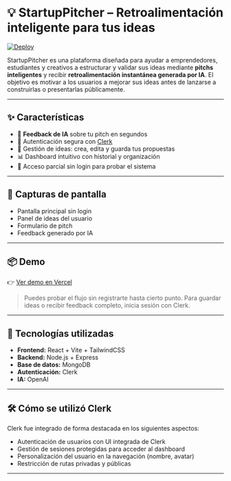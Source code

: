 # 💡 StartupPitcher – Retroalimentación inteligente para tus ideas

[![Deploy](https://img.shields.io/badge/Ver%20demo-Azul?style=for-the-badge)](https://startup-pitcher-rosy.vercel.app)

StartupPitcher es una plataforma diseñada para ayudar a emprendedores, estudiantes y creativos a estructurar y validar sus ideas mediante **pitchs inteligentes** y recibir **retroalimentación instantánea generada por IA**. El objetivo es motivar a los usuarios a mejorar sus ideas antes de lanzarse a construirlas o presentarlas públicamente.

---

## ✨ Características

- 🧠 **Feedback de IA** sobre tu pitch en segundos
- 🔐 Autenticación segura con [Clerk](https://clerk.dev)
- 📂 Gestión de ideas: crea, edita y guarda tus propuestas
- 📊 Dashboard intuitivo con historial y organización
- 🧪 Acceso parcial sin login para probar el sistema

---

## 📸 Capturas de pantalla

<!-- Agrega aquí imágenes o GIFs -->
- Pantalla principal sin login
- Panel de ideas del usuario
- Formulario de pitch
- Feedback generado por IA

---

## 📦 Demo

👉 [Ver demo en Vercel](https://startup-pitcher-rosy.vercel.app)

> Puedes probar el flujo sin registrarte hasta cierto punto. Para guardar ideas o recibir feedback completo, inicia sesión con Clerk.

---

## 🔧 Tecnologías utilizadas

- **Frontend:** React + Vite + TailwindCSS
- **Backend:** Node.js + Express
- **Base de datos:** MongoDB
- **Autenticación:** Clerk
- **IA:** OpenAI

---

## 🛠 Cómo se utilizó Clerk

Clerk fue integrado de forma destacada en los siguientes aspectos:

- Autenticación de usuarios con UI integrada de Clerk
- Gestión de sesiones protegidas para acceder al dashboard
- Personalización del usuario en la navegación (nombre, avatar)
- Restricción de rutas privadas y públicas

---